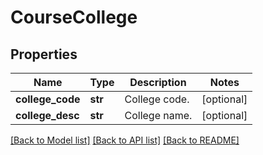 # CourseCollege

## Properties
Name | Type | Description | Notes
------------ | ------------- | ------------- | -------------
**college_code** | **str** | College code. | [optional] 
**college_desc** | **str** | College name. | [optional] 

[[Back to Model list]](../README.md#documentation-for-models) [[Back to API list]](../README.md#documentation-for-api-endpoints) [[Back to README]](../README.md)

